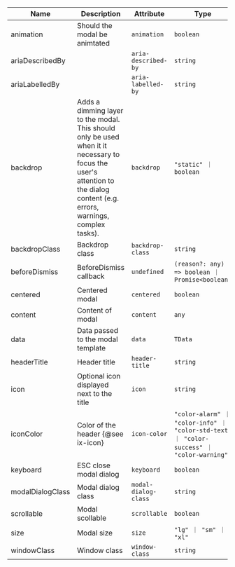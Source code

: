 | Name             | Description                                                                                                                                                                                                                                                            | Attribute            | Type                                                                                      | Default            |
| ---------------- | ---------------------------------------------------------------------------------------------------------------------------------------------------------------------------------------------------------------------------------------------------------------------- | -------------------- | ----------------------------------------------------------------------------------------- | ------------------ |
| animation        | <div className="Api__Table"><div>Should the modal be animtated</div><div className="Api__Table Docs__Tags"></div></div>                                                                                                                                                | `animation`          | `boolean`                                                                                 | `true`             |
| ariaDescribedBy  | <div className="Api__Table"><div></div><div className="Api__Table Docs__Tags"></div></div>                                                                                                                                                                             | `aria-described-by`  | `string`                                                                                  | `undefined`        |
| ariaLabelledBy   | <div className="Api__Table"><div></div><div className="Api__Table Docs__Tags"></div></div>                                                                                                                                                                             | `aria-labelled-by`   | `string`                                                                                  | `'modal-title'`    |
| backdrop         | <div className="Api__Table"><div>Adds a dimming layer to the modal. This should only be used when it it necessary to focus the user's attention to the dialog content (e.g. errors, warnings, complex tasks).</div><div className="Api__Table Docs__Tags"></div></div> | `backdrop`           | `"static" ｜ boolean`                                                                     | `true`             |
| backdropClass    | <div className="Api__Table"><div>Backdrop class</div><div className="Api__Table Docs__Tags"></div></div>                                                                                                                                                               | `backdrop-class`     | `string`                                                                                  | `undefined`        |
| beforeDismiss    | <div className="Api__Table"><div>BeforeDismiss callback</div><div className="Api__Table Docs__Tags"></div></div>                                                                                                                                                       | `undefined`          | `(reason?: any) => boolean ｜ Promise<boolean>`                                           | `undefined`        |
| centered         | <div className="Api__Table"><div>Centered modal</div><div className="Api__Table Docs__Tags"></div></div>                                                                                                                                                               | `centered`           | `boolean`                                                                                 | `false`            |
| content          | <div className="Api__Table"><div>Content of modal</div><div className="Api__Table Docs__Tags"></div></div>                                                                                                                                                             | `content`            | `any`                                                                                     | `undefined`        |
| data             | <div className="Api__Table"><div>Data passed to the modal template</div><div className="Api__Table Docs__Tags"></div></div>                                                                                                                                            | `data`               | `TData`                                                                                   | `undefined`        |
| headerTitle      | <div className="Api__Table"><div>Header title</div><div className="Api__Table Docs__Tags"></div></div>                                                                                                                                                                 | `header-title`       | `string`                                                                                  | `undefined`        |
| icon             | <div className="Api__Table"><div>Optional icon displayed next to the title</div><div className="Api__Table Docs__Tags"></div></div>                                                                                                                                    | `icon`               | `string`                                                                                  | `undefined`        |
| iconColor        | <div className="Api__Table"><div>Color of the header {@see ix-icon}</div><div className="Api__Table Docs__Tags"></div></div>                                                                                                                                           | `icon-color`         | `"color-alarm" ｜ "color-info" ｜ "color-std-text" ｜ "color-success" ｜ "color-warning"` | `'color-std-text'` |
| keyboard         | <div className="Api__Table"><div>ESC close modal dialog</div><div className="Api__Table Docs__Tags"></div></div>                                                                                                                                                       | `keyboard`           | `boolean`                                                                                 | `true`             |
| modalDialogClass | <div className="Api__Table"><div>Modal dialog class</div><div className="Api__Table Docs__Tags"></div></div>                                                                                                                                                           | `modal-dialog-class` | `string`                                                                                  | `undefined`        |
| scrollable       | <div className="Api__Table"><div>Modal scollable</div><div className="Api__Table Docs__Tags"></div></div>                                                                                                                                                              | `scrollable`         | `boolean`                                                                                 | `true`             |
| size             | <div className="Api__Table"><div>Modal size</div><div className="Api__Table Docs__Tags"></div></div>                                                                                                                                                                   | `size`               | `"lg" ｜ "sm" ｜ "xl"`                                                                    | `'sm'`             |
| windowClass      | <div className="Api__Table"><div>Window class</div><div className="Api__Table Docs__Tags"></div></div>                                                                                                                                                                 | `window-class`       | `string`                                                                                  | `undefined`        |

